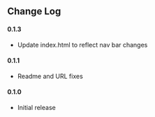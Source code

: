 ## Change Log

#### 0.1.3
* Update index.html to reflect nav bar changes

#### 0.1.1
* Readme and URL fixes

#### 0.1.0
* Initial release
